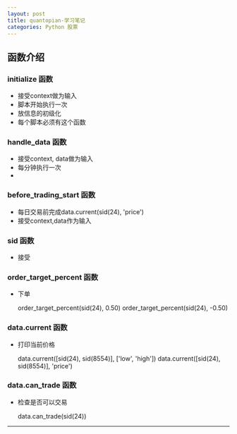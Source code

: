 ```yaml
---
layout: post
title: quantopian-学习笔记
categories: Python 股票
---
```

## 函数介绍

### initialize 函数
* 接受context做为输入
* 脚本开始执行一次
* 放信息的初级化
* 每个脚本必须有这个函数


### handle_data 函数
* 接受context, data做为输入
* 每分钟执行一次
* 

### before_trading_start 函数
* 每日交易前完成data.current(sid(24), 'price')
* 接受context,data作为输入

### sid 函数
* 接受

### order_target_percent 函数
* 下单

    order_target_percent(sid(24), 0.50)
    order_target_percent(sid(24), -0.50)
### data.current 函数
* 打印当前价格

    data.current([sid(24), sid(8554)], ['low', 'high'])
    data.current([sid(24), sid(8554)], 'price')
    
### data.can_trade 函数

* 检查是否可以交易

    data.can_trade(sid(24))

---




  